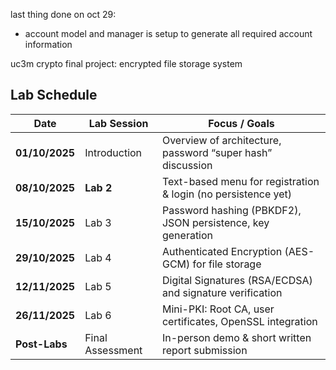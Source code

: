 last thing done on oct 29:

- account model and manager is setup to generate all required account information

uc3m crypto final project: encrypted file storage system

## Lab Schedule

| **Date**       | **Lab Session**  | **Focus / Goals**                                             |
| -------------- | ---------------- | ------------------------------------------------------------- |
| **01/10/2025** | Introduction     | Overview of architecture, password “super hash” discussion    |
| **08/10/2025** | **Lab 2**        | Text-based menu for registration & login (no persistence yet) |
| **15/10/2025** | Lab 3            | Password hashing (PBKDF2), JSON persistence, key generation   |
| **29/10/2025** | Lab 4            | Authenticated Encryption (AES-GCM) for file storage           |
| **12/11/2025** | Lab 5            | Digital Signatures (RSA/ECDSA) and signature verification     |
| **26/11/2025** | Lab 6            | Mini-PKI: Root CA, user certificates, OpenSSL integration     |
| **Post-Labs**  | Final Assessment | In-person demo & short written report submission              |
